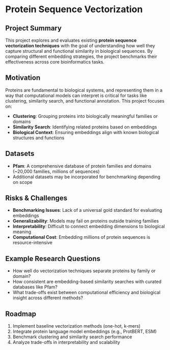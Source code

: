 # Protein Sequence Vectorization

## Project Summary
This project explores and evaluates existing **protein sequence vectorization techniques** with the goal of understanding how well they capture structural and functional similarity in biological sequences. By comparing different embedding strategies, the project benchmarks their effectiveness across core bioinformatics tasks.

## Motivation
Proteins are fundamental to biological systems, and representing them in a way that computational models can interpret is critical for tasks like clustering, similarity search, and functional annotation. This project focuses on:
- **Clustering**: Grouping proteins into biologically meaningful families or domains  
- **Similarity Search**: Identifying related proteins based on embeddings  
- **Biological Context**: Ensuring embeddings align with known biological structures and functions  

## Datasets
- **Pfam**: A comprehensive database of protein families and domains (~20,000 families, millions of sequences)  
- Additional datasets may be incorporated for benchmarking depending on scope  

## Risks & Challenges
- **Benchmarking Issues**: Lack of a universal gold standard for evaluating embeddings  
- **Generalizability**: Models may fail on proteins outside training families  
- **Interpretability**: Difficult to connect embedding dimensions to biological meaning  
- **Computational Cost**: Embedding millions of protein sequences is resource-intensive  

## Example Research Questions
- How well do vectorization techniques separate proteins by family or domain?  
- How consistent are embedding-based similarity searches with curated databases like Pfam?  
- What trade-offs exist between computational efficiency and biological insight across different methods?  

## Roadmap
1. Implement baseline vectorization methods (one-hot, k-mers)  
2. Integrate protein language model embeddings (e.g., ProtBERT, ESM)  
3. Benchmark clustering and similarity search performance  
4. Analyze trade-offs in interpretability and scalability  
